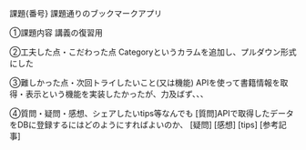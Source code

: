 課題{番号} 課題通りのブックマークアプリ

①課題内容 講義の復習用

②工夫した点・こだわった点 Categoryというカラムを追加し、プルダウン形式にした

③難しかった点・次回トライしたいこと(又は機能) APIを使って書籍情報を取得・表示という機能を実装したかったが、力及ばず、、、

④質問・疑問・感想、シェアしたいtips等なんでも [質問]APIで取得したデータをDBに登録するにはどのようにすればよいのか、 [疑問] [感想] [tips] [参考記事]
